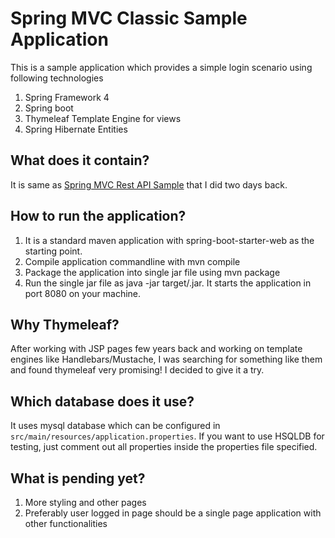 # Spring MVC Classic Sample Application
This is a sample application which provides a simple login scenario using following technologies
1. Spring Framework 4
2. Spring boot 
3. Thymeleaf Template Engine for views
4. Spring Hibernate Entities

## What does it contain?
It is same as [Spring MVC Rest API Sample](https://github.com/vworld4u/springmvcsample/blob/master/README.md) that I did two days back.

## How to run the application?

1. It is a standard maven application with spring-boot-starter-web as the starting point.
2. Compile application commandline with mvn compile
3. Package the application into single jar file using mvn package
4. Run the single jar file as java -jar target/<jar-file-name>.jar. It starts the application in port 8080 on your machine.

## Why Thymeleaf?
After working with JSP pages few years back and working on template engines like Handlebars/Mustache, I was searching for something like them and found thymeleaf very promising! I decided to give it a try.

## Which database does it use?
It uses mysql database which can be configured in `src/main/resources/application.properties`. If you want to use HSQLDB for testing, just comment out all properties inside the properties file specified.

 
## What is pending yet?
1. More styling and other pages 
2. Preferably user logged in page should be a single page application with other functionalities